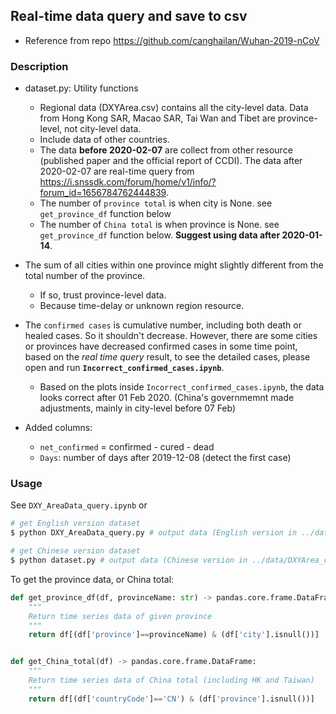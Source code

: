 ## Real-time data query and save to csv

* Reference from repo https://github.com/canghailan/Wuhan-2019-nCoV


### Description

* dataset.py: Utility functions
  * Regional data (DXYArea.csv) contains all the city-level data. Data from Hong Kong SAR, Macao SAR, Tai Wan and Tibet are province-level, not city-level data.
  * Include data of other countries.
  * The data **before 2020-02-07** are collect from other resource (published paper and the official report of CCDI). The data after 2020-02-07 are real-time query from https://i.snssdk.com/forum/home/v1/info/?forum_id=1656784762444839. 
  * The number of `province total` is when city is None. see `get_province_df` function below
  * The number of `China total` is when province is None. see `get_province_df` function below. **Suggest using data after 2020-01-14**. 
  
* The sum of all cities within one province might slightly different from the total number of the province. 
  * If so, trust province-level data. 
  * Because time-delay or unknown region resource. 

* The `confirmed cases` is cumulative number, including both death or healed cases. So it shouldn't decrease. However, there are some cities or provinces have decreased confirmed cases in some time point, based on the _real time query_ result, to see the detailed cases, please open and run **`Incorrect_confirmed_cases.ipynb`**. 
  * Based on the plots inside `Incorrect_confirmed_cases.ipynb`, the data looks correct after 01 Feb 2020. (China's governmemnt made adjustments, mainly in city-level before 07 Feb)
  
* Added columns:
  * `net_confirmed` = confirmed - cured - dead
  * `Days`: number of days after 2019-12-08 (detect the first case)

### Usage
See `DXY_AreaData_query.ipynb` or
```sh
# get English version dataset 
$ python DXY_AreaData_query.py # output data (English version in ../data/DXYArea.csv)

# get Chinese version dataset 
$ python dataset.py # output data (Chinese version in ../data/DXYArea_chinese.csv)
```

To get the province data, or China total: 
```python
def get_province_df(df, provinceName: str) -> pandas.core.frame.DataFrame:
    """
    Return time series data of given province
    """
    return df[(df['province']==provinceName) & (df['city'].isnull())]


def get_China_total(df) -> pandas.core.frame.DataFrame:
    """
    Return time series data of China total (including HK and Taiwan)
    """
    return df[(df['countryCode']=='CN') & (df['province'].isnull())]
```
